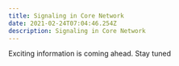 ```yaml
---
title: Signaling in Core Network
date: 2021-02-24T07:04:46.254Z
description: Signaling in Core Network
---
```

Exciting information is coming ahead. Stay tuned